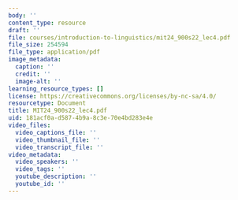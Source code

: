 ```yaml
---
body: ''
content_type: resource
draft: ''
file: courses/introduction-to-linguistics/mit24_900s22_lec4.pdf
file_size: 254594
file_type: application/pdf
image_metadata:
  caption: ''
  credit: ''
  image-alt: ''
learning_resource_types: []
license: https://creativecommons.org/licenses/by-nc-sa/4.0/
resourcetype: Document
title: MIT24_900s22_lec4.pdf
uid: 181acf0a-d587-4b9a-8c3e-70e4bd283e4e
video_files:
  video_captions_file: ''
  video_thumbnail_file: ''
  video_transcript_file: ''
video_metadata:
  video_speakers: ''
  video_tags: ''
  youtube_description: ''
  youtube_id: ''
---
```

